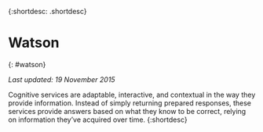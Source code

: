 {:shortdesc: .shortdesc} 

# Watson
{: #watson}

*Last updated: 19 November 2015*

Cognitive services are adaptable, interactive, and contextual in the way they provide information. Instead of simply returning prepared responses, these services provide answers based on what they know to be correct, relying on information they’ve acquired over time.
{:shortdesc}




